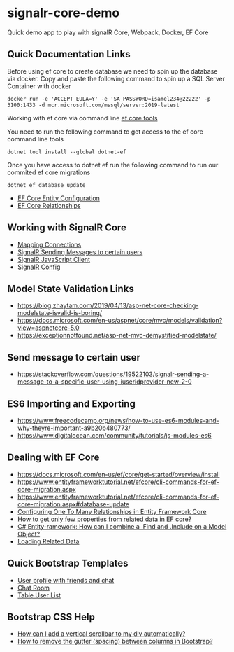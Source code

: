 # signalr-core-demo

Quick demo app to play with signalR Core, Webpack, Docker, EF Core 

## Quick Documentation Links

Before using ef core to create database we need to spin up the database via docker. Copy and paste the following command to spin up a SQL Server Container with docker
```console
docker run -e 'ACCEPT_EULA=Y' -e 'SA_PASSWORD=isamel234@22222' -p 3100:1433 -d mcr.microsoft.com/mssql/server:2019-latest
```

Working with ef core via command line [ef core tools](https://docs.microsoft.com/en-us/ef/core/get-started/overview/install) 

You need to run the following command to get access to the ef core command line tools
```console
dotnet tool install --global dotnet-ef
```

Once you have access to dotnet ef run the following command to run our commited ef core migrations
```console
dotnet ef database update 
```

- [EF Core Entity Configuration](https://dotnetcoretutorials.com/2020/06/27/a-cleaner-way-to-do-entity-configuration-with-ef-core/)
- [EF Core Relationships](https://docs.microsoft.com/en-us/ef/core/modeling/relationships?tabs=fluent-api%2Cfluent-api-simple-key%2Csimple-key)

## Working with SignalR Core
- [Mapping Connections](https://docs.microsoft.com/en-us/aspnet/signalr/overview/guide-to-the-api/mapping-users-to-connections#IUserIdProvider)
- [SignalR Sending Messages to certain users](https://stackoverflow.com/questions/19522103/signalr-sending-a-message-to-a-specific-user-using-iuseridprovider-new-2-0)
- [SignalR JavaScript Client](https://docs.microsoft.com/en-us/aspnet/core/signalr/javascript-client?view=aspnetcore-5.0#reconnect-clients)
- [SignalR Config](https://docs.microsoft.com/en-us/aspnet/core/signalr/configuration?view=aspnetcore-5.0&tabs=javascript#configure-client-options)

## Model State Validation Links
- https://blog.zhaytam.com/2019/04/13/asp-net-core-checking-modelstate-isvalid-is-boring/
- https://docs.microsoft.com/en-us/aspnet/core/mvc/models/validation?view=aspnetcore-5.0
- https://exceptionnotfound.net/asp-net-mvc-demystified-modelstate/
 
## Send message to certain user
- https://stackoverflow.com/questions/19522103/signalr-sending-a-message-to-a-specific-user-using-iuseridprovider-new-2-0  

## ES6 Importing and Exporting 
- https://www.freecodecamp.org/news/how-to-use-es6-modules-and-why-theyre-important-a9b20b480773/ 
- https://www.digitalocean.com/community/tutorials/js-modules-es6 

## Dealing with EF Core  
- https://docs.microsoft.com/en-us/ef/core/get-started/overview/install 
- https://www.entityframeworktutorial.net/efcore/cli-commands-for-ef-core-migration.aspx 
- https://www.entityframeworktutorial.net/efcore/cli-commands-for-ef-core-migration.aspx#database-update
- [Configuring One To Many Relationships in Entity Framework Core](https://www.learnentityframeworkcore.com/configuration/one-to-many-relationship-configuration)
- [How to get only few properties from related data in EF core?](https://stackoverflow.com/questions/59054309/how-to-get-only-few-properties-from-related-data-in-ef-core)
- [C# Entity-ramework: How can I combine a .Find and .Include on a Model Object?](https://stackoverflow.com/questions/7348663/c-sharp-entity-framework-how-can-i-combine-a-find-and-include-on-a-model-obje)
- [Loading Related Data](https://docs.microsoft.com/en-us/ef/core/querying/related-data/)

## Quick Bootstrap Templates
- [User profile with friends and chat](https://www.bootdey.com/snippets/view/User-profile-with-friends-and-chat#html)
- [Chat Room](https://www.bootdey.com/snippets/view/chat-room)
- [Table User List](https://www.bootdey.com/snippets/view/table-user-list)

## Bootstrap CSS Help
- [How can I add a vertical scrollbar to my div automatically?](https://stackoverflow.com/questions/18183296/how-can-i-add-a-vertical-scrollbar-to-my-div-automatically)
- [How to remove the gutter (spacing) between columns in Bootstrap?](https://stackoverflow.com/questions/21254889/how-to-remove-the-gutter-spacing-between-columns-in-bootstrap)